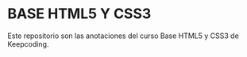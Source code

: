 # BASE HTML5 Y CSS3
Este repositorio son las anotaciones del curso Base HTML5 y CSS3 de Keepcoding.
